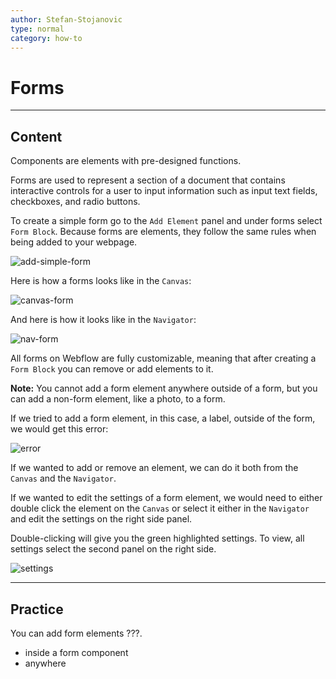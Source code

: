```yaml
---
author: Stefan-Stojanovic
type: normal
category: how-to
---
```


# Forms


---

## Content

Components are elements with pre-designed functions.

Forms are used to represent a section of a document that contains interactive controls for a user to input information such as input text fields, checkboxes, and radio buttons.

To create a simple form go to the `Add Element` panel and under forms select `Form Block`. Because forms are elements, they follow the same rules when being added to your webpage.

![add-simple-form](https://img.enkipro.com/ffce1dbfbdeec62a0d0b062759bcd88a.png)

Here is how a forms looks like in the `Canvas`:

![canvas-form](https://img.enkipro.com/be9a3458b5cf07aeff2f3a282cb5e54d.png)

And here is how it looks like in the `Navigator`:

![nav-form](https://img.enkipro.com/fa4b5f74a0b397b7604b84a816069d7c.png)

All forms on Webflow are fully customizable, meaning that after creating a `Form Block` you can remove or add elements to it. 

**Note:** You cannot add a form element anywhere outside of a form, but you can add a non-form element, like a photo, to a form. 

If we tried to add a form element, in this case, a label, outside of the form, we would get this error:

![error](https://img.enkipro.com/7840fdd38d370d2305e9660dacee3084.png)

If we wanted to add or remove an element, we can do it both from the `Canvas` and the `Navigator`.

If we wanted to edit the settings of a form element, we would need to either double click the element on the `Canvas` or select it either in the `Navigator` and edit the settings on the right side panel.

Double-clicking will give you the green highlighted settings. To view, all settings select the second panel on the right side.

![settings](https://img.enkipro.com/69232c018a7cae1a8c9cb1311fa5f464.png)


---

## Practice

You can add form elements ???.

- inside a form component
- anywhere
 
